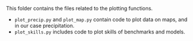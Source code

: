 This folder contains the files related to the plotting functions.
* `plot_precip.py` and `plot_map.py` contain code to plot data on maps, and in our case precipitation.
* `plot_skills.py` includes code to plot skills of benchmarks and models.
